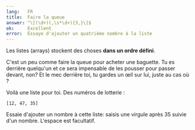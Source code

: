 ```yaml
---
lang:   FR
title:  Faire la queue
answer: ^\[(\d+)(,\s*\d+){3,}\]$
ok:     Excellent
error:  Essaye d'ajouter un quatrième nombre à la liste
---
```


Les listes (arrays) stockent des choses __dans un ordre défini__.

C'est un peu comme faire la queue pour acheter une baguette. Tu es
derrière quelqu'un et ce sera impensable de les pousser pour passer
devant, non? Et le mec derrière toi, tu gardes un œil sur lui, juste au
cas où ?

Voilà une liste pour toi. Des numéros de lotterie :

    [12, 47, 35]

Essaie d'ajouter un nombre à cette liste: saisis une virgule après 35
suivie d'un nombre. L'espace est facultatif.
